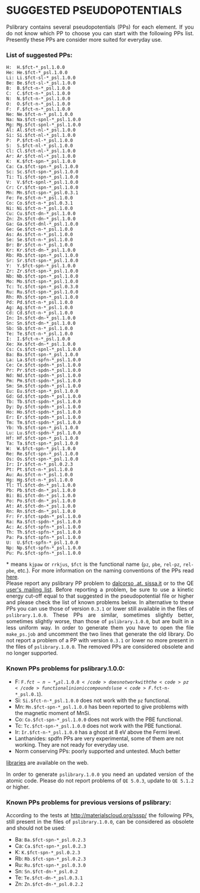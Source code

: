 # SUGGESTED PSEUDOPOTENTIALS 

<p align="justify"> Pslibrary contains several pseudopotentials (PPs) for each element.
If you do not know which PP to choose you can start with the following 
PPs list. 
Presently these PPs are consider more suited for everyday use.</p>

### List of suggested PPs:
```
H:  H.$fct-*_psl.1.0.0 
He: He.$fct-*_psl.1.0.0    
Li: Li.$fct-sl-*_psl.1.0.0    
Be: Be.$fct-sl-*_psl.1.0.0    
B:  B.$fct-n-*_psl.1.0.0    
C:  C.$fct-n-*_psl.1.0.0    
N:  N.$fct-n-*_psl.1.0.0    
O:  O.$fct-n-*_psl.1.0.0    
F:  F.$fct-n-*_psl.1.0.0    
Ne: Ne.$fct-n-*_psl.1.0.0    
Na: Na.$fct-spnl-*_psl.1.0.0    
Mg: Mg.$fct-spnl-*_psl.1.0.0    
Al: Al.$fct-nl-*_psl.1.0.0    
Si: Si.$fct-nl-*_psl.1.0.0    
P:  P.$fct-nl-*_psl.1.0.0    
S:  S.$fct-nl-*_psl.1.0.0    
Cl: Cl.$fct-nl-*_psl.1.0.0    
Ar: Ar.$fct-nl-*_psl.1.0.0    
K:  K.$fct-spn-*_psl.1.0.0    
Ca: Ca.$fct-spn-*_psl.1.0.0    
Sc: Sc.$fct-spn-*_psl.1.0.0    
Ti: Ti.$fct-spn-*_psl.1.0.0    
V:  V.$fct-spnl-*_psl.1.0.0    
Cr: Cr.$fct-spn-*_psl.1.0.0    
Mn: Mn.$fct-spn-*_psl.0.3.1    
Fe: Fe.$fct-n-*_psl.1.0.0    
Co: Co.$fct-n-*_psl.0.3.1    
Ni: Ni.$fct-n-*_psl.1.0.0    
Cu: Cu.$fct-dn-*_psl.1.0.0    
Zn: Zn.$fct-dn-*_psl.1.0.0    
Ga: Ga.$fct-dnl-*_psl.1.0.0    
Ge: Ge.$fct-n-*_psl.1.0.0    
As: As.$fct-n-*_psl.1.0.0    
Se: Se.$fct-n-*_psl.1.0.0    
Br: Br.$fct-n-*_psl.1.0.0    
Kr: Kr.$fct-dn-*_psl.1.0.0    
Rb: Rb.$fct-spn-*_psl.1.0.0    
Sr: Sr.$fct-spn-*_psl.1.0.0 
Y:  Y.$fct-spn-*_psl.1.0.0    
Zr: Zr.$fct-spn-*_psl.1.0.0    
Nb: Nb.$fct-spn-*_psl.1.0.0    
Mo: Mo.$fct-spn-*_psl.1.0.0    
Tc: Tc.$fct-spn-*_psl.0.3.0    
Ru: Ru.$fct-spn-*_psl.1.0.0    
Rh: Rh.$fct-spn-*_psl.1.0.0    
Pd: Pd.$fct-n-*_psl.1.0.0    
Ag: Ag.$fct-n-*_psl.1.0.0    
Cd: Cd.$fct-n-*_psl.1.0.0 
In: In.$fct-dn-*_psl.1.0.0    
Sn: Sn.$fct-dn-*_psl.1.0.0    
Sb: Sb.$fct-n-*_psl.1.0.0    
Te: Te.$fct-n-*_psl.1.0.0    
I:  I.$fct-n-*_psl.1.0.0    
Xe: Xe.$fct-dn-*_psl.1.0.0    
Cs: Cs.$fct-spnl-*_psl.1.0.0    
Ba: Ba.$fct-spn-*_psl.1.0.0 
La: La.$fct-spfn-*_psl.1.0.0    
Ce: Ce.$fct-spdn-*_psl.1.0.0    
Pr: Pr.$fct-spdn-*_psl.1.0.0    
Nd: Nd.$fct-spdn-*_psl.1.0.0    
Pm: Pm.$fct-spdn-*_psl.1.0.0    
Sm: Sm.$fct-spdn-*_psl.1.0.0    
Eu: Eu.$fct-spn-*_psl.1.0.0 
Gd: Gd.$fct-spdn-*_psl.1.0.0    
Tb: Tb.$fct-spdn-*_psl.1.0.0    
Dy: Dy.$fct-spdn-*_psl.1.0.0    
Ho: Ho.$fct-spdn-*_psl.1.0.0    
Er: Er.$fct-spdn-*_psl.1.0.0    
Tm: Tm.$fct-spdn-*_psl.1.0.0    
Yb: Yb.$fct-spn-*_psl.1.0.0    
Lu: Lu.$fct-spdn-*_psl.1.0.0 
Hf: Hf.$fct-spn-*_psl.1.0.0    
Ta: Ta.$fct-spn-*_psl.1.0.0    
W:  W.$fct-spn-*_psl.1.0.0    
Re: Re.$fct-spn-*_psl.1.0.0    
Os: Os.$fct-spn-*_psl.1.0.0    
Ir: Ir.$fct-n-*_psl.0.2.3    
Pt: Pt.$fct-n-*_psl.1.0.0    
Au: Au.$fct-n-*_psl.1.0.0    
Hg: Hg.$fct-n-*_psl.1.0.0 
Tl: Tl.$fct-dn-*_psl.1.0.0    
Pb: Pb.$fct-dn-*_psl.1.0.0    
Bi: Bi.$fct-dn-*_psl.1.0.0    
Po: Po.$fct-dn-*_psl.1.0.0    
At: At.$fct-dn-*_psl.1.0.0    
Rn: Rn.$fct-dn-*_psl.1.0.0
Fr: Fr.$fct-spdn-*_psl.1.0.0    
Ra: Ra.$fct-spdn-*_psl.1.0.0    
Ac: Ac.$fct-spfn-*_psl.1.0.0    
Th: Th.$fct-spfn-*_psl.1.0.0    
Pa: Pa.$fct-spfn-*_psl.1.0.0    
U:  U.$fct-spfn-*_psl.1.0.0
Np: Np.$fct-spfn-*_psl.1.0.0    
Pu: Pu.$fct-spfn-*_psl.1.0.0
```
<p align="justify"> * means <code>kjpaw</code> or <code>rrkjus</code>, <code>$fct</code> is the functional name (<code>pz</code>, <code>pbe</code>, <code>rel-pz</code>, <code>rel-pbe</code>, etc.). For more information on the naming conventions of the PPs read 
<a href="http://www.quantum-espresso.org/pseudopotentials/naming-convention/">here</a>.
<br>
Please report any pslibrary PP problem to <a href="mailto:dalcorso .at. sissa.it"> dalcorso .at. sissa.it</a> or to the QE
<a href="mailto:users@lists.quantum-espresso.org">user's mailing list</a>.
Before reporting a problem, be sure to use a kinetic energy 
cut-off equal to that suggested in the pseudopotential file or higher 
and please check the list of known problems below.  
In alternative to these PPs you can use those of version <code>0.3.1</code> 
or lower still available in the files of <code>pslibrary.1.0.0</code>.
These PPs are similar, sometimes slightly better, sometimes slightly worse, 
than those of <code>pslibrary.1.0.0</code>, but are built in a less uniform way.
In order to generate them you have to open the file <code>make_ps.job</code>
and uncomment the two lines that generate the old library.
Do not report a problem of a PP with version <code>0.3.1</code> or lower no more
present in the files of <code>pslibrary.1.0.0</code>. The removed PPs are considered obsolete and no longer supported.</p>

### Known PPs problems for pslibrary.1.0.0:
* F:  <code>F.$fct-n-*_psl.1.0.0</code> does not work with the <code>pz</code> functional in ionic compounds (use <code>F.$fct-n-*_psl.0.1</code>).
* Si:  <code>Si.$fct-n-*_psl.1.0.0</code> does not work with the <code>pz</code> functional.
* Mn: <code>Mn.$fct-spn-*_psl.1.0.0</code> has been reported to give problems with
the magnetic moment of MnSi.  
* Co: <code>Co.$fct-spn-*_psl.1.0.0</code> does not work with the PBE functional.
* Tc: <code>Tc.$fct-spn-*_psl.1.0.0</code> does not work with the PBE functional.
* Ir: <code>Ir.$fct-n-*_psl.1.0.0</code> has a ghost at 8 eV above the Fermi level.
* Lanthanides: spdfn PPs are very experimental, some of them are not working.
They are not ready for everyday use.
* Norm conserving PPs: poorly supported and untested. Much better 
<a href="http://www.quantum-espresso.org/pseudopotentials/about/">
libraries</a> are available on the web. 

<p align="justify"> In order to generate <code>pslibrary.1.0.0</code> you 
need an updated version of the atomic code. Please do not report problems 
of <code>QE 5.0.3</code>, update to <code>QE 5.1.2</code> or higher.</p>

### Known PPs problems for previous versions of pslibrary:
<p align="justify">
According to the tests at <a href="http://materialscloud.org/sssp/">http://materialscloud.org/sssp/</a> the following PPs, still present in the files of 
<code>pslibrary.1.0.0</code>, can be considered as obsolete and should 
not be used:</p>

* Ba: <code>Ba.$fct-spn-*_psl.0.2.3</code>
* Ca: <code>Ca.$fct-spn-*_psl.0.2.3</code>
* K:  <code>K.$fct-spn-*_psl.0.2.3</code>
* Rb: <code>Rb.$fct-spn-*_psl.0.2.3</code>
* Ru: <code>Ru.$fct-spn-*_psl.0.3.0</code>
* Sn: <code>Sn.$fct-dn-*_psl.0.2</code>
* Te: <code>Te.$fct-dn-*_psl.0.3.1</code>
* Zn: <code>Zn.$fct-dn-*_psl.0.2.2</code>
